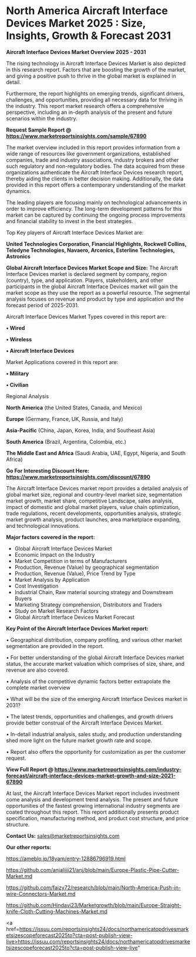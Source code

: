# North America Aircraft Interface Devices Market 2025 : Size, Insights, Growth & Forecast 2031

<Strong> Aircraft Interface Devices Market Overview 2025 - 2031</strong>

The rising technology in Aircraft Interface Devices Market is also depicted in this research report. Factors that are boosting the growth of the market, and giving a positive push to thrive in the global market is explained in detail.

Furthermore, the report highlights on emerging trends, significant drivers, challenges, and opportunities, providing all necessary data for thriving in the industry. This report market research offers a comprehensive perspective, including an in-depth analysis of the present and future scenarios within the industry.

<strong>Request Sample Report @ <a href=https://www.marketreportsinsights.com/sample/67890>https://www.marketreportsinsights.com/sample/67890</a></strong>

The market overview included in this report provides information from a wide range of resources like government organizations, established companies, trade and industry associations, industry brokers and other such regulatory and non-regulatory bodies. The data acquired from these organizations authenticate the Aircraft Interface Devices research report, thereby aiding the clients in better decision making. Additionally, the data provided in this report offers a contemporary understanding of the market dynamics.

The leading players are focusing mainly on technological advancements in order to improve efficiency. The long-term development patterns for this market can be captured by continuing the ongoing process improvements and financial stability to invest in the best strategies.

Top Key players of Aircraft Interface Devices Market are:

<strong>United Technologies Corporation, Financial Highlights, Rockwell Collins, Teledyne Technologies, Navaero, Arconics, Esterline Technologies, Astronics</strong>

<strong><b>Global Aircraft Interface Devices Market Scope and Size:</b></strong>
The Aircraft Interface Devices market is declared segment by company, region (country), type, and application. Players, stakeholders, and other participants in the global Aircraft Interface Devices market will gain the market scope as they use the report as a powerful resource. The segmental analysis focuses on revenue and product by type and application and the forecast period of 2025-2031.

Aircraft Interface Devices Market Types covered in this report are:

<strong>• Wired

• Wireless

• Aircraft Interface Devices</strong>

Market Applications covered in this report are:

<strong>• Military

• Civilian</strong> 

Regional Analysis

<strong>North America</strong> (the United States, Canada, and Mexico)

<strong>Europe</strong> (Germany, France, UK, Russia, and Italy)

<strong>Asia-Pacific</strong> (China, Japan, Korea, India, and Southeast Asia)

<strong>South America</strong> (Brazil, Argentina, Colombia, etc.)

<strong>The Middle East and Africa</strong> (Saudi Arabia, UAE, Egypt, Nigeria, and South Africa)

<strong>Go For Interesting Discount Here: <a href=https://www.marketreportsinsights.com/discount/67890>https://www.marketreportsinsights.com/discount/67890</a></strong>

The Aircraft Interface Devices market report provides a detailed analysis of global market size, regional and country-level market size, segmentation market growth, market share, competitive Landscape, sales analysis, impact of domestic and global market players, value chain optimization, trade regulations, recent developments, opportunities analysis, strategic market growth analysis, product launches, area marketplace expanding, and technological innovations.

<strong><b>Major factors covered in the report:</b></strong>
<ul>
  <li>Global Aircraft Interface Devices Market </li>
  <li>Economic Impact on the Industry</li>
  <li>Market Competition in terms of Manufacturers</li>
  <li>Production, Revenue (Value) by geographical segmentation</li>
  <li>Production, Revenue (Value), Price Trend by Type</li>
  <li>Market Analysis by Application</li>
  <li>Cost Investigation</li>
  <li>Industrial Chain, Raw material sourcing strategy and Downstream Buyers</li>
  <li>Marketing Strategy comprehension, Distributors and Traders</li>
  <li>Study on Market Research Factors</li>
  <li>Global Aircraft Interface Devices Market Forecast</li>
</ul>

<strong><b>Key Point of the Aircraft Interface Devices Market report:</b></strong>

• Geographical distribution, company profiling, and various other market segmentation are provided in the report.

• For better understanding of the global Aircraft Interface Devices market status, the accurate market valuation which comprises of size, share, and revenue are also covered.

• Analysis of the competitive dynamic factors better extrapolate the complete market overview

• What will be the size of the emerging Aircraft Interface Devices market in 2031?

• The latest trends, opportunities and challenges, and growth drivers provide better construal of the Aircraft Interface Devices Market.

• In-detail industrial analysis, sales study, and production understanding shed more light on the future market growth rate and scope.

• Report also offers the opportunity for customization as per the customer request.

<strong><b>View Full Report @ <a href=https://www.marketreportsinsights.com/industry-forecast/aircraft-interface-devices-market-growth-and-size-2021-67890>https://www.marketreportsinsights.com/industry-forecast/aircraft-interface-devices-market-growth-and-size-2021-67890</a></b></strong>


At last, the Aircraft Interface Devices Market report includes investment come analysis and development trend analysis. The present and future opportunities of the fastest growing international industry segments are coated throughout this report. This report additionally presents product specification, manufacturing method, and product cost structure, and price structure.

<strong>Contact Us:</strong>
sales@marketreportsinsights.com

<strong>Our other reports:</strong>

<a href=https://ameblo.jp/18yam/entry-12886796919.html>https://ameblo.jp/18yam/entry-12886796919.html</a>

<a href=https://github.com/anjaliiii21/anj/blob/main/Europe-Plastic-Pipe-Cutter-Market.md>https://github.com/anjaliiii21/anj/blob/main/Europe-Plastic-Pipe-Cutter-Market.md</a>

<a href=https://github.com/faizy72/research/blob/main/North-America-Push-in-wire-Connectors-Market.md>https://github.com/faizy72/research/blob/main/North-America-Push-in-wire-Connectors-Market.md</a>

<a href=https://github.com/Hindavi23/Marketgrowth/blob/main/Europe-Straight-knife-Cloth-Cutting-Machines-Market.md>https://github.com/Hindavi23/Marketgrowth/blob/main/Europe-Straight-knife-Cloth-Cutting-Machines-Market.md</a>

<a href=https://issuu.com/reportsinsights24/docs/northamericatopdrivesmarketsizescopeforecast2025to?cta=post-publish-view-live>https://issuu.com/reportsinsights24/docs/northamericatopdrivesmarketsizescopeforecast2025to?cta=post-publish-view-live</a>"
